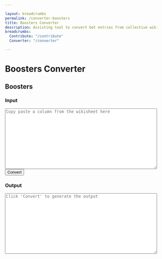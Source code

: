 ```yaml
---

layout: breadcrumbs
permalink: /converter-boosters
title: Boosters Converter
description: Assisting tool to convert bot entries from collective wiki sheets to wiki pages
breadcrumbs:
  Contribute: "/contribute"
  Converter: "/converter"

---
```


# Boosters Converter

<h2 id="bots">Boosters</h2>

<div id="autoconverter-boosters">
	<h3>Input</h3>
	<textarea id="input-boosters" placeholder="Copy paste a column from the wikisheet here"></textarea>
	<button id="convert-boosters">Convert</button>
	<h3>Output</h3>
	<textarea id="output-boosters" placeholder="Click &#39;Convert&#39; to generate the output"></textarea>
</div>

<style type="text/css">
#autoconverter-boosters textarea {
	width: 100%;
	height: 200px;
}
</style>

<script type="text/javascript">
	
var boosterRows = ["contributors","updatedAt","# Wiki page infos","title","name","description","imageUrl","# Booster infos","boosterName","boosterDescription","boosterImageUrl","boosterStacks","boosterRarity","boosterAcquisition","boosterOpinion","searchKeywords"]	;

function select(s){
	return s.split('__begin__\n')[1].split('\n__end__')[0]
}
function decorate(s){
	return '---\nlayout: booster\n'+s+'\n---'
}
function formatStr(str){
	var i=0;
	return	decorate(
		select(str).replaceAll('"\nhttp', 'http',).split('\n')
			.map(function(line){return line.replaceAll('"','')})
			.map(function(val){return boosterRows[i++]+': "'+val+'"'})
			.join('\n').replace(/#.*"_?_?"/g,'\n').replaceAll('__','')
		)
}
function convertFromFields(){
	var str = formatStr(document.querySelector('#input-boosters').value);
	document.querySelector('#output-boosters').value = str.replace('breadcrumbs: ""', 'breadcrumbs:');
}
document.querySelector('#convert-boosters').onclick = convertFromFields;

function trimInput(){
	document.querySelector('#input-boosters').value = document.querySelector('#input-boosters').value.trim();
	console.log(document.querySelector('#input-boosters').value.trim())
}
document.querySelector('#input-boosters').addEventListener('input', trimInput, false);
</script>
